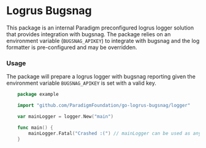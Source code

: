 # Logrus Bugsnag
This package is an internal Paradigm preconfigured logrus logger solution that provides integration with bugsnag.  The package relies on an environment variable (`BUGSNAG_APIKEY`) to integrate with bugsnag and the log formatter is pre-configured and may be overridden.

### Usage
The package will prepare a logrus logger with bugsnag reporting given the environment variable `BUGSNAG_APIKEY` is set with a valid key.

```go
    package example

    import "github.com/ParadigmFoundation/go-logrus-bugsnag/logger"

    var mainLogger = logger.New("main")

    func main() {
        mainLogger.Fatal("Crashed :(") // mainLogger can be used as any logrus.Logger
    }
```
